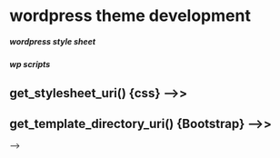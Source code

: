 # wordpress theme development
##### wordpress style sheet
##### wp scripts
 ## get_stylesheet_uri()  {css}  -->>   <link rel="stylesheet" href="<?php echo get_stylesheet_uri() ?>">
 ## get_template_directory_uri()   {Bootstrap} -->>  <link rel="stylesheet" href="<?=get_template_directory_uri()?>./bootstrap.min.css">
 <link rel="stylesheet" href="<?php echo get_stylesheet_uri() ?>"> -->
    <link rel="stylesheet" href="<?=get_template_directory_uri()?>./bootstrap.min.css"> 
    <script src="./bootstrap.bundle.min.js"></script>
